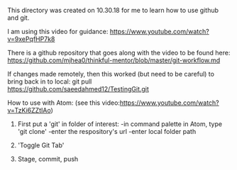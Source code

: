This directory was created on 10.30.18 for me to learn how to use github and git.

I am using this video for guidance:
https://www.youtube.com/watch?v=9xePqfHP7k8


There is a github repository that goes along with the video to be found here:
https://github.com/mjhea0/thinkful-mentor/blob/master/git-workflow.md

If changes made remotely, then this worked (but need to be careful) to bring back in to local:
git pull https://github.com/saeedahmed12/TestingGit.git


How to use with Atom:
(see this video:https://www.youtube.com/watch?v=TzKi6ZZtIAo)
1.  First put a 'git' in folder of interest:
-in command palette in Atom, type 'git clone'
-enter the respository's url
-enter local folder path

2. 'Toggle Git Tab'

3.  Stage, commit, push

